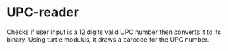 # UPC-reader
Checks if user input is a 12 digits valid UPC number then converts it to its binary.
Using turtle modulus, it draws a barcode for the UPC number.

